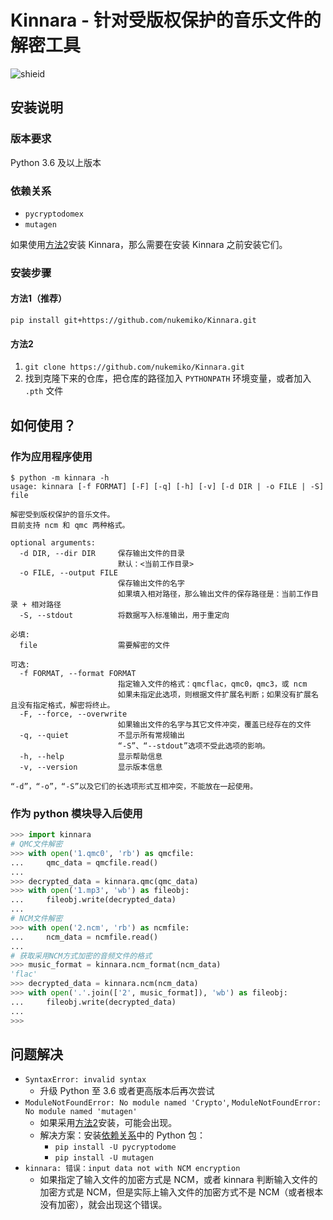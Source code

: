 # Kinnara - 针对受版权保护的音乐文件的解密工具

![shieid](https://img.shields.io/badge/python-3.6%2B-green)

## 安装说明

### 版本要求

Python 3.6 及以上版本

### 依赖关系

- `pycryptodomex`
- `mutagen`

如果使用[方法2](#方法2)安装 Kinnara，那么需要在安装 Kinnara 之前安装它们。

### 安装步骤

#### 方法1（推荐）

`pip install git+https://github.com/nukemiko/Kinnara.git`

#### 方法2

1. `git clone https://github.com/nukemiko/Kinnara.git`
2. 找到克隆下来的仓库，把仓库的路径加入 `PYTHONPATH` 环境变量，或者加入 `.pth` 文件

## 如何使用？

### 作为应用程序使用

```
$ python -m kinnara -h
usage: kinnara [-f FORMAT] [-F] [-q] [-h] [-v] [-d DIR | -o FILE | -S] file

解密受到版权保护的音乐文件。
目前支持 ncm 和 qmc 两种格式。

optional arguments:
  -d DIR, --dir DIR     保存输出文件的目录
                        默认：<当前工作目录>
  -o FILE, --output FILE
                        保存输出文件的名字
                        如果填入相对路径，那么输出文件的保存路径是：当前工作目录 + 相对路径
  -S, --stdout          将数据写入标准输出，用于重定向

必填:
  file                  需要解密的文件

可选:
  -f FORMAT, --format FORMAT
                        指定输入文件的格式：qmcflac，qmc0，qmc3，或 ncm
                        如果未指定此选项，则根据文件扩展名判断；如果没有扩展名且没有指定格式，解密将终止。
  -F, --force, --overwrite
                        如果输出文件的名字与其它文件冲突，覆盖已经存在的文件
  -q, --quiet           不显示所有常规输出
                        “-S”、“--stdout”选项不受此选项的影响。
  -h, --help            显示帮助信息
  -v, --version         显示版本信息

“-d”，“-o”，“-S”以及它们的长选项形式互相冲突，不能放在一起使用。
```

### 作为 python 模块导入后使用

```python
>>> import kinnara
# QMC文件解密
>>> with open('1.qmc0', 'rb') as qmcfile:
...     qmc_data = qmcfile.read()
...
>>> decrypted_data = kinnara.qmc(qmc_data)
>>> with open('1.mp3', 'wb') as fileobj:
...     fileobj.write(decrypted_data)
...
# NCM文件解密
>>> with open('2.ncm', 'rb') as ncmfile:
...     ncm_data = ncmfile.read()
...
# 获取采用NCM方式加密的音频文件的格式
>>> music_format = kinnara.ncm_format(ncm_data)
'flac'
>>> decrypted_data = kinnara.ncm(ncm_data)
>>> with open('.'.join(['2', music_format]), 'wb') as fileobj:
...     fileobj.write(decrypted_data)
...
>>>
```

## 问题解决

- `SyntaxError: invalid syntax`
    - 升级 Python 至 3.6 或者更高版本后再次尝试
- `ModuleNotFoundError: No module named 'Crypto'`, `ModuleNotFoundError: No module named 'mutagen'`
    - 如果采用[方法2](#方法2)安装，可能会出现。
    - 解决方案：安装[依赖关系](#依赖关系)中的 Python 包：
        - `pip install -U pycryptodome`
        - `pip install -U mutagen`
- `kinnara: 错误：input data not with NCM encryption`
    - 如果指定了输入文件的加密方式是 NCM，或者 kinnara 判断输入文件的加密方式是 NCM，但是实际上输入文件的加密方式不是 NCM（或者根本没有加密），就会出现这个错误。

